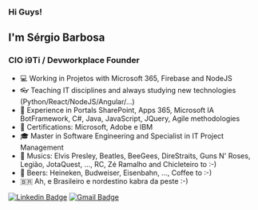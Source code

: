 ### Hi Guys!

## I'm Sérgio Barbosa

### CIO i9Ti / Devworkplace Founder

- 💻 Working in Projetos with Microsoft 365, Firebase and NodeJS
- 👓 Teaching IT disciplines and always studying new technologies (Python/React/NodeJS/Angular/...)
- 🧰 Experience in Portals SharePoint, Apps 365, Microsoft IA BotFramework, C#, Java, JavaScript, JQuery, Agile methodologies
- 📑 Certifications: Microsoft, Adobe e IBM
- 🎓 Master in Software Engineering and Specialist in IT Project Management
- 🎼 Musics: Elvis Presley, Beatles, BeeGees, DireStraits, Guns N' Roses, Legião, JotaQuest, ..., RC, Zé Ramalho and Chicleteiro to :-) 
- 🍺 Beers: Heineken, Budweiser, Eisenbahn, ..., Coffee to :-)
- 🇧🇷  Ah, e Brasileiro e nordestino kabra da peste :-)

[![Linkedin Badge](https://img.shields.io/badge/LinkedIn-saabarbosa-blue)](https://www.linkedin.com/in/saabarbosa/) 
[![Gmail Badge](https://img.shields.io/badge/Gmail-saabarbosa-red)](mailto://saabarbosa@gmail.com) 


